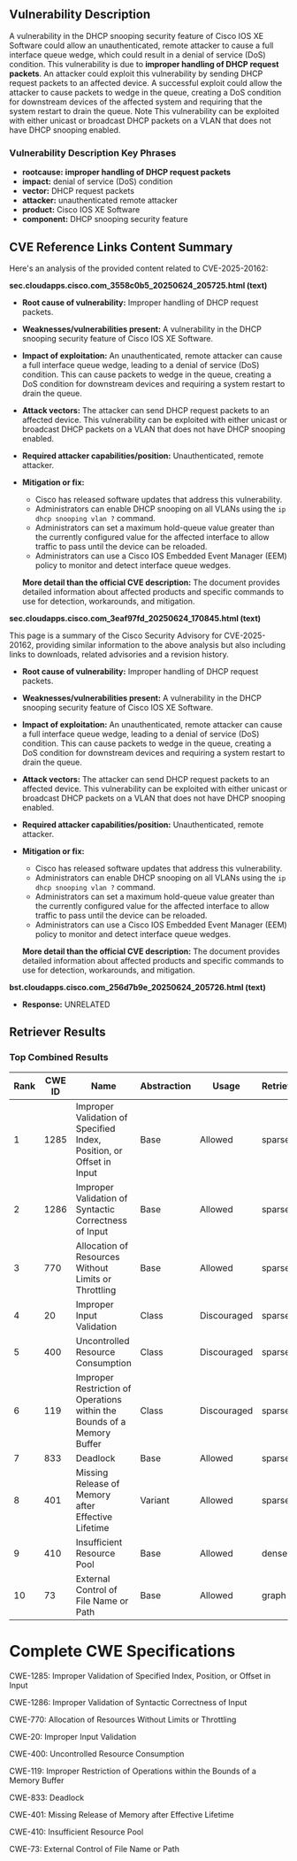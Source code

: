 ## Vulnerability Description
A vulnerability in the DHCP snooping security feature of Cisco IOS XE Software could allow an unauthenticated, remote attacker to cause a full interface queue wedge, which could result in a denial of service (DoS) condition. This vulnerability is due to **improper handling of DHCP request packets**. An attacker could exploit this vulnerability by sending DHCP request packets to an affected device. A successful exploit could allow the attacker to cause packets to wedge in the queue, creating a DoS condition for downstream devices of the affected system and requiring that the system restart to drain the queue. Note This vulnerability can be exploited with either unicast or broadcast DHCP packets on a VLAN that does not have DHCP snooping enabled.

### Vulnerability Description Key Phrases
- **rootcause:** **improper handling of DHCP request packets**
- **impact:** denial of service (DoS) condition
- **vector:** DHCP request packets
- **attacker:** unauthenticated remote attacker
- **product:** Cisco IOS XE Software
- **component:** DHCP snooping security feature

## CVE Reference Links Content Summary
Here's an analysis of the provided content related to CVE-2025-20162:

**sec.cloudapps.cisco.com_3558c0b5_20250624_205725.html (text)**

*   **Root cause of vulnerability:** Improper handling of DHCP request packets.
*   **Weaknesses/vulnerabilities present:** A vulnerability in the DHCP snooping security feature of Cisco IOS XE Software.
*   **Impact of exploitation:** An unauthenticated, remote attacker can cause a full interface queue wedge, leading to a denial of service (DoS) condition. This can cause packets to wedge in the queue, creating a DoS condition for downstream devices and requiring a system restart to drain the queue.
*   **Attack vectors:** The attacker can send DHCP request packets to an affected device. This vulnerability can be exploited with either unicast or broadcast DHCP packets on a VLAN that does not have DHCP snooping enabled.
*   **Required attacker capabilities/position:** Unauthenticated, remote attacker.
*   **Mitigation or fix:**
    *   Cisco has released software updates that address this vulnerability.
    *   Administrators can enable DHCP snooping on all VLANs using the `ip dhcp snooping vlan ?` command.
    *   Administrators can set a maximum hold-queue value greater than the currently configured value for the affected interface to allow traffic to pass until the device can be reloaded.
    *   Administrators can use a Cisco IOS Embedded Event Manager (EEM) policy to monitor and detect interface queue wedges.

    **More detail than the official CVE description:** The document provides detailed information about affected products and specific commands to use for detection, workarounds, and mitigation.

**sec.cloudapps.cisco.com_3eaf97fd_20250624_170845.html (text)**

This page is a summary of the Cisco Security Advisory for CVE-2025-20162, providing similar information to the above analysis but also including links to downloads, related advisories and a revision history.

*   **Root cause of vulnerability:** Improper handling of DHCP request packets.
*   **Weaknesses/vulnerabilities present:** A vulnerability in the DHCP snooping security feature of Cisco IOS XE Software.
*   **Impact of exploitation:** An unauthenticated, remote attacker can cause a full interface queue wedge, leading to a denial of service (DoS) condition. This can cause packets to wedge in the queue, creating a DoS condition for downstream devices and requiring a system restart to drain the queue.
*   **Attack vectors:** The attacker can send DHCP request packets to an affected device. This vulnerability can be exploited with either unicast or broadcast DHCP packets on a VLAN that does not have DHCP snooping enabled.
*   **Required attacker capabilities/position:** Unauthenticated, remote attacker.
*   **Mitigation or fix:**
    *   Cisco has released software updates that address this vulnerability.
    *   Administrators can enable DHCP snooping on all VLANs using the `ip dhcp snooping vlan ?` command.
    *   Administrators can set a maximum hold-queue value greater than the currently configured value for the affected interface to allow traffic to pass until the device can be reloaded.
    *   Administrators can use a Cisco IOS Embedded Event Manager (EEM) policy to monitor and detect interface queue wedges.

    **More detail than the official CVE description:** The document provides detailed information about affected products and specific commands to use for detection, workarounds, and mitigation.

**bst.cloudapps.cisco.com_256d7b9e_20250624_205726.html (text)**

*   **Response:** UNRELATED

## Retriever Results

### Top Combined Results

| Rank | CWE ID | Name | Abstraction | Usage  | Retrievers | Individual Scores |
|------|--------|------|-------------|-------|------------|-------------------|
| 1 | 1285 | Improper Validation of Specified Index, Position, or Offset in Input | Base | Allowed | sparse | 0.821 |
| 2 | 1286 | Improper Validation of Syntactic Correctness of Input | Base | Allowed | sparse | 0.803 |
| 3 | 770 | Allocation of Resources Without Limits or Throttling | Base | Allowed | sparse | 0.780 |
| 4 | 20 | Improper Input Validation | Class | Discouraged | sparse | 0.776 |
| 5 | 400 | Uncontrolled Resource Consumption | Class | Discouraged | sparse | 0.771 |
| 6 | 119 | Improper Restriction of Operations within the Bounds of a Memory Buffer | Class | Discouraged | sparse | 0.759 |
| 7 | 833 | Deadlock | Base | Allowed | sparse | 0.751 |
| 8 | 401 | Missing Release of Memory after Effective Lifetime | Variant | Allowed | sparse | 0.743 |
| 9 | 410 | Insufficient Resource Pool | Base | Allowed | dense | 0.515 |
| 10 | 73 | External Control of File Name or Path | Base | Allowed | graph | 0.002 |



# Complete CWE Specifications

CWE-1285: Improper Validation of Specified Index, Position, or Offset in Input

CWE-1286: Improper Validation of Syntactic Correctness of Input

CWE-770: Allocation of Resources Without Limits or Throttling

CWE-20: Improper Input Validation

CWE-400: Uncontrolled Resource Consumption

CWE-119: Improper Restriction of Operations within the Bounds of a Memory Buffer

CWE-833: Deadlock

CWE-401: Missing Release of Memory after Effective Lifetime

CWE-410: Insufficient Resource Pool

CWE-73: External Control of File Name or Path